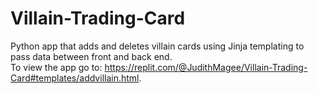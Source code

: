 # Villain-Trading-Card
Python app that adds and deletes villain cards using Jinja templating to pass data between front and back end.  
To view the app go to:  https://replit.com/@JudithMagee/Villain-Trading-Card#templates/addvillain.html.
